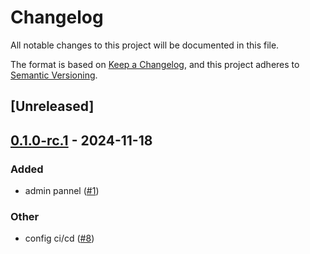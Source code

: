 # Changelog

All notable changes to this project will be documented in this file.

The format is based on [Keep a Changelog](https://keepachangelog.com/en/1.0.0/),
and this project adheres to [Semantic Versioning](https://semver.org/spec/v2.0.0.html).

## [Unreleased]

## [0.1.0-rc.1](https://github.com/marverlous811/atm0s-media-cloud-services/releases/tag/atm0s-cloud-utils-v0.1.0-rc.1) - 2024-11-18

### Added

- admin pannel ([#1](https://github.com/marverlous811/atm0s-media-cloud-services/pull/1))

### Other

- config ci/cd ([#8](https://github.com/marverlous811/atm0s-media-cloud-services/pull/8))
